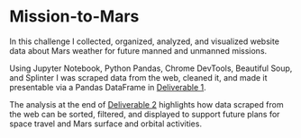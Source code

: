 # Mission-to-Mars
In this challenge I collected, organized, analyzed, and visualized website data about Mars weather for future manned and unmanned missions. 

Using Jupyter Notebook, Python Pandas, Chrome DevTools, Beautiful Soup, and Splinter I was scraped data from the web, cleaned it, and made it presentable via a Pandas DataFrame in [Deliverable 1](part_1_mars_news.ipynb). 

The analysis at the end of [Deliverable 2](part_2_mars_weather.ipynb) highlights how data scraped from the web can be sorted, filtered, and displayed to support future plans for space travel and Mars surface and orbital activities.
